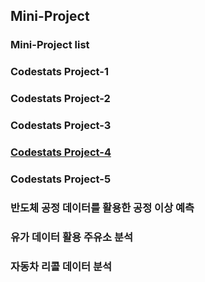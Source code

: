 ## Mini-Project

### Mini-Project list

### Codestats Project-1

### Codestats Project-2

### Codestats Project-3

### [Codestats Project-4](https://github.com/Raziel-JKM/Mini-Project/tree/main/Codestats%20Project-4)

### Codestats Project-5

### 반도체 공정 데이터를 활용한 공정 이상 예측

### 유가 데이터 활용 주유소 분석

### 자동차 리콜 데이터 분석
